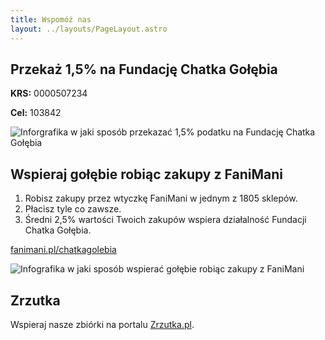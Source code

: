```yaml
---
title: Wspomóż nas
layout: ../layouts/PageLayout.astro
---
```

## Przekaż 1,5% na Fundację Chatka Gołębia
**KRS:** 0000507234

**Cel:** 103842

![Inforgrafika w jaki sposób przekazać 1,5% podatku na Fundację Chatka Gołębia](/images/pages/wspomoz-nas/półtora-procenta.png)

## Wspieraj gołębie robiąc zakupy z FaniMani

1. Robisz zakupy przez wtyczkę FaniMani w jednym z 1805 sklepów.
2. Płacisz tyle co zawsze.
3. Średni 2,5% wartości Twoich zakupów wspiera działalność Fundacji Chatka Gołębia.

[fanimani.pl/chatkagolebia](https://fanimani.pl/chatkagolebia/)

![Infografika w jaki sposób wspierać gołębie robiąc zakupy z FaniMani](/images/pages/wspomoz-nas/fanimani-instrukcja.png)

## Zrzutka

Wspieraj nasze zbiórki na portalu [Zrzutka.pl](https://zrzutka.pl/profile/fundacja-chatka-golebia-464519).